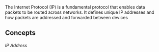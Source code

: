 The Internet Protocol (IP) is a fundamental protocol that enables data packets to be routed across networks. It defines unique IP addresses and how packets are addressed and forwarded between devices

## Concepts
###### IP Address